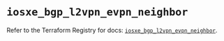 # `iosxe_bgp_l2vpn_evpn_neighbor`

Refer to the Terraform Registry for docs: [`iosxe_bgp_l2vpn_evpn_neighbor`](https://registry.terraform.io/providers/ciscodevnet/iosxe/0.9.3/docs/resources/bgp_l2vpn_evpn_neighbor).
